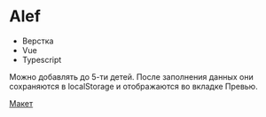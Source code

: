 # Alef

- Верстка
- Vue
- Typescript

Можно добавлять до 5-ти детей.
После заполнения данных они сохраняются в localStorage и отображаются во вкладке Превью.

[Макет](./alef.fig)
